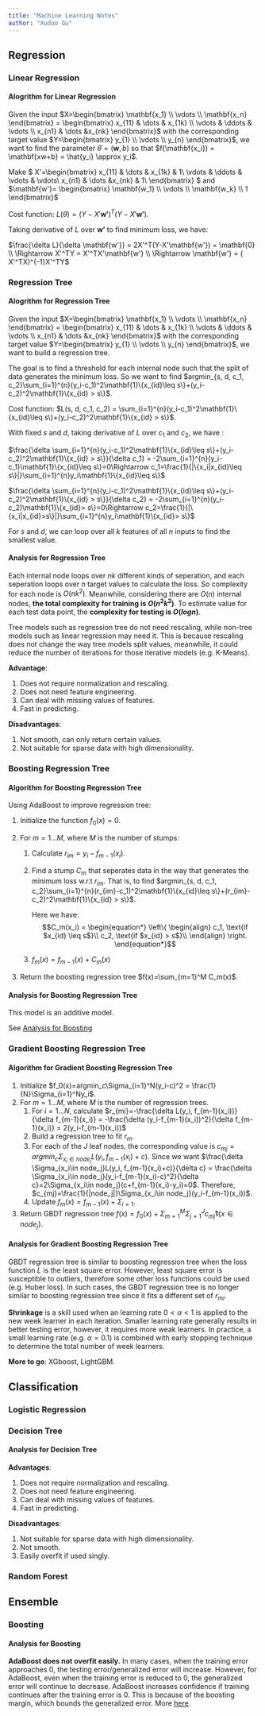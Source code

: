 ```yaml
---
title: "Machine Learning Notes"
author: "Xuduo Gu"
---
```


## Regression

### Linear Regression

#### Alogrithm for Linear Regression

Given the input $X=\begin{bmatrix}
    \mathbf{x_1} \\
    \vdots \\
    \mathbf{x_n}
\end{bmatrix} =
\begin{bmatrix}
    x_{11} & \dots  & x_{1k} \\
    \vdots & \ddots & \vdots \\
    x_{n1} & \dots  &x_{nk}
\end{bmatrix}$ with the corresponding target value $Y=\begin{bmatrix}
    y_{1} \\
    \vdots \\
    y_{n}
\end{bmatrix}$, we want to find the parameter $\theta = (\textbf{w}, b)$ so that $f(\mathbf{x_i}) = \mathbf{xw+b} = \hat{y_i} \approx y_i$.  

Make $ X'=\begin{bmatrix}
    x_{11} & \dots  & x_{1k} & 1\\
    \vdots & \ddots & \vdots & \vdots\\
    x_{n1} & \dots  &x_{nk}  & 1\\
\end{bmatrix} $ and $\mathbf{w'}=
\begin{bmatrix}
    \mathbf{w_1} \\
    \vdots \\
    \mathbf{w_k} \\
    1
    \end{bmatrix}$

Cost function: $L(\theta) = (Y-X'\mathbf{w'})^T(Y-X'\mathbf{w'})$.  

Taking derivative of $L$ over $\mathbf{w'}$ to find minimum loss, we have:  

$\frac{\delta L}{\delta \mathbf{w'}} = 2X'^T(Y-X'\mathbf{w'}) = \mathbf{0}  \\
\Rightarrow X'^TY = X'^TX'\mathbf{w'} \\
\Rightarrow \mathbf{w'} = ( X'^TX)^{-1}X'^TY$

### Regression Tree

#### Alogrithm for Regression Tree

Given the input $X=\begin{bmatrix}
    \mathbf{x_1} \\
    \vdots \\
    \mathbf{x_n}
\end{bmatrix} =
\begin{bmatrix}
    x_{11} & \dots  & x_{1k} \\
    \vdots & \ddots & \vdots \\
    x_{n1} & \dots  &x_{nk}
\end{bmatrix}$ with the corresponding target value $Y=\begin{bmatrix}
    y_{1} \\
    \vdots \\
    y_{n}
\end{bmatrix}$, we want to build a regression tree.

The goal is to find a threshold for each internal node such that the split of data generates the minimum loss. So we want to find $argmin_{s, d, c_1, c_2}\sum_{i=1}^{n}(y_i-c_1)^2\mathbf{1}\{x_{id}\leq s\}+(y_i-c_2)^2\mathbf{1}\{x_{id} > s\}$.

Cost function: $L(s, d, c_1, c_2) = \sum_{i=1}^{n}(y_i-c_1)^2\mathbf{1}\{x_{id}\leq s\}+(y_i-c_2)^2\mathbf{1}\{x_{id} > s\}$.

With fixed $s$ and $d$, taking derivative of $L$ over $c_1$ and $c_2$, we have :

$\frac{\delta \sum_{i=1}^{n}(y_i-c_1)^2\mathbf{1}\{x_{id}\leq s\}+(y_i-c_2)^2\mathbf{1}\{x_{id} > s\}}{\delta c_1} = -2\sum_{i=1}^{n}(y_i-c_1)\mathbf{1}\{x_{id}\leq s\}=0\Rightarrow c_1=\frac{1}{|\{x_i|x_{id}\leq s\}|}\sum_{i=1}^{n}y_i\mathbf{1}\{x_{id}\leq s\}$

$\frac{\delta \sum_{i=1}^{n}(y_i-c_1)^2\mathbf{1}\{x_{id}\leq s\}+(y_i-c_2)^2\mathbf{1}\{x_{id} > s\}}{\delta c_2} = -2\sum_{i=1}^{n}(y_i-c_2)\mathbf{1}\{x_{id}> s\}=0\Rightarrow c_2=\frac{1}{|\{x_i|x_{id}>s\}|}\sum_{i=1}^{n}y_i\mathbf{1}\{x_{id}> s\}$

For $s$ and $d$, we can loop over all $k$ features of all $n$ inputs to find the smallest value.

#### Analysis for Regression Tree

Each internal node loops over $nk$ different kinds of seperation, and each seperation loops over $n$ target values to calculate the loss. So complexity for each node is $O(nk^2)$. Meanwhile, considering there are $O(n)$ internal nodes, **the total complexity for training is $O(n^2k^2)$**. To estimate value for each test data point, the **complexity for testing is $O(logn)$**.

Tree models such as regression tree do not need rescaling, while non-tree models such as linear regression may need it. This is because rescaling does not change the way tree models split values, meanwhile, it could reduce the number of iterations for those iterative models (e.g. K-Means).

**Advantage**:

1. Does not require normalization and rescaling.
2. Does not need feature engineering.
3. Can deal with missing values of features.
4. Fast in predicting.

**Disadvantages**:

1. Not smooth, can only return certain values.
2. Not suitable for sparse data with high dimensionality.

### Boosting Regression Tree

#### Algorithm for Boosting Regression Tree

Using AdaBoost to improve regression tree:

1. Initialize the function $f_0(x)=0$.

2. For $m=1 \dots M$, where $M$ is the number of stumps:

   1. Calculate $r_{im} = y_i-f_{m-1}(x_i)$.

   2. Find a stump $C_m$ that seperates data in the way that generates the minimum loss w.r.t $r_{im}$. That is, to find $argmin_{s, d, c_1, c_2}\sum_{i=1}^{n}(r_{im}-c_1)^2\mathbf{1}\{x_{id}\leq s\}+(r_{im}-c_2)^2\mathbf{1}\{x_{id} > s\}$.

        Here we have:
        $$C_m(x_i) = \begin{equation*}
        \left\{
        \begin{align}
        c_1, \text{if $x_{id} \leq s$}\\
        c_2, \text{if $x_{id} > s$}\\
        \end{align}
        \right.
        \end{equation*}$$

   3. $f_m(x)=f_{m-1}(x) + C_m(x)$

3. Return the boosting regression tree $f(x)=\sum_{m=1}^M C_m(x)$.

#### Analysis for Boosting Regression Tree

This model is an additive model.

See [Analysis for Boosting](#Analysis_for_Boosting)

### Gradient Boosting Regression Tree

#### Algorithm for Gradient Boosting Regression Tree

1. Initialize $f_0(x)=argmin_c\Sigma_{i=1}^N(y_i-c)^2 = \frac{1}{N}\Sigma_{i=1}^Ny_i$.
2. For $m=1\dots M$, where $M$ is the number of regression trees.
   1. For $i=1\dots N$, calculate $r_{mi}=-\frac{\delta L(y_i, f_{m-1}(x_i))}{\delta f_{m-1}(x_i)} = -\frac{\delta (y_i-f_{m-1}(x_i))^2}{\delta f_{m-1}(x_i)} = 2(y_i-f_{m-1}(x_i))$
   2. Build a regression tree to fit $r_m$.
   3. For each of the $J$ leaf nodes, the corresponding value is $c_{mj} = argmin_c\Sigma_{x_i\in node_j}L(y_i, f_{m-1}(x_i)+c)$.
   Since we want $\frac{\delta \Sigma_{x_i\in node_j}L(y_i, f_{m-1}(x_i)+c)}{\delta c} = \frac{\delta \Sigma_{x_i\in node_j}(y_i-f_{m-1}(x_i)-c)^2}{\delta c}=2\Sigma_{x_i\in node_j}(c+f_{m-1}(x_i)-y_i)=0$.
   Therefore, $c_{mj}=\frac{1}{|node_j|}\Sigma_{x_i\in node_j}(y_i-f_{m-1}(x_i))$.
   4. Update $f_m(x) = f_{m-1}(x)+\Sigma_{i=1}$.
3. Return GBDT regression tree $f(x)=f_0(x)+\Sigma_{m=1}^M\Sigma_{j=1}^Jc_{mj}\mathbf{1}\{x\in node_j\}$.

#### Analysis for Gradient Boosting Regression Tree

GBDT regression tree is similar to boosting regression tree when the loss function $L$ is the least square error. However, least square error is susceptible to outliers, therefore some other loss functions could be used (e.g. Huber loss). In such cases, the GBDT regression tree is no longer similar to boosting regression tree since it fits a different set of $r_{mi}$.

**Shrinkage** is a skill used when an learning rate $0<\alpha<1$ is applied to the new week learner in each iteration. Smaller learning rate generally results in better testing error, however, it requires more weak learners. In practice, a small learning rate (e.g. $\alpha=0.1$) is combined with early stopping technique to determine the total number of week learners.

**More to go**: XGboost, LightGBM.

## Classification

### Logistic Regression  

### Decision Tree

#### Analysis for Decision Tree

**Advantages**:

1. Does not require normalization and rescaling.
2. Does not need feature engineering.
3. Can deal with missing values of features.
4. Fast in predicting.

**Disadvantages**:

1. Not suitable for sparse data with high dimensionality.
2. Not smooth.
3. Easily overfit if used singly.

### Random Forest

## Ensemble

### Boosting

#### Analysis for Boosting

**AdaBoost does not overfit easily.** In many cases, when the training error approaches 0, the testing error/generalized error will increase. However, for AdaBoost, even when the training error is reduced to 0, the generalized error will continue to decrease. AdaBoost increases confidence if training continues after the training error is 0. This is because of the boosting margin, which bounds the generalized error. More [here](https://jeremykun.com/2015/09/21/the-boosting-margin-or-why-boosting-doesnt-overfit/).

